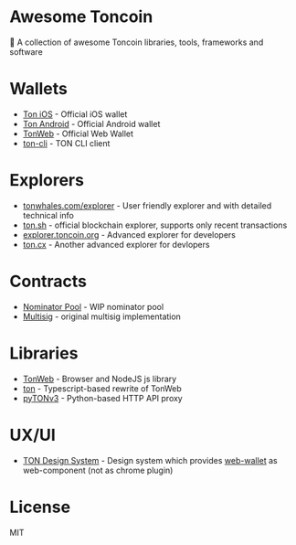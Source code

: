 # Awesome Toncoin
💎 A collection of awesome Toncoin libraries, tools, frameworks and software

# Wallets
* [Ton iOS](https://apps.apple.com/by/app/toncoin-wallet/id1560210939) - Official iOS wallet
* [Ton Android](https://play.google.com/store/apps/details?id=ton.coin.wallet) - Official Android wallet
* [TonWeb](http://tonwallet.me) - Official Web Wallet
* [ton-cli](https://github.com/ex3ndr/ton-cli) - TON CLI client

# Explorers
* [tonwhales.com/explorer](https://tonwhales.com/explorer) - User friendly explorer and with detailed technical info
* [ton.sh](https://ton.sh) - official blockchain explorer, supports only recent transactions
* [explorer.toncoin.org](https://explorer.toncoin.org) - Advanced explorer for developers
* [ton.cx](https://ton.cx) - Another advanced explorer for devlopers

# Contracts
* [Nominator Pool](https://github.com/EmelyanenkoK/nominator_pool) - WIP nominator pool
* [Multisig](https://github.com/akifoq/multisig) - original multisig implementation

# Libraries
* [TonWeb](https://github.com/toncenter/tonweb) - Browser and NodeJS js library
* [ton](https://github.com/ex3ndr/ton) - Typescript-based rewrite of TonWeb
* [pyTONv3](https://github.com/EmelyanenkoK/pytonv3) - Python-based HTTP API proxy

# UX/UI
* [TON Design System](https://github.com/designervoid/ton-design-system) - Design system which provides [web-wallet](https://github.com/toncenter/ton-wallet) as web-component (not as chrome plugin)

# License
MIT
